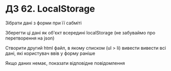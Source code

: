 # ДЗ 62. LocalStorage

Зібрати дані з форми при її сабміті

Зберегти ці дані як об'єкт всередині localStorage (не забуваймо про перетворення на json)

Створити другий html файл, в якому списком (ul > li) вивести вивести всі дані, які користувач ввів у форму раніше

Якщо даних немає, показати відповідне повідомлення
